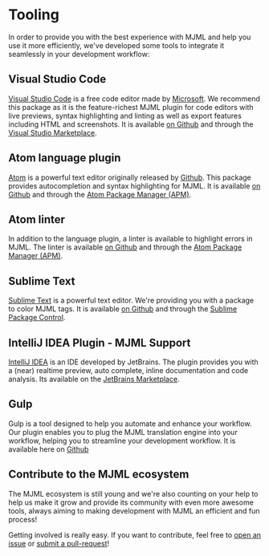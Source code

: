 # Tooling

In order to provide you with the best experience with MJML and help you use it more efficiently, we've developed some tools to integrate it seamlessly in your development workflow:

## Visual Studio Code
[Visual Studio Code](https://code.visualstudio.com/) is a free code editor made by [Microsoft](https://www.microsoft.com/). We recommend this package as it is the feature-richest MJML plugin for code editors with live previews, syntax highlighting and linting as well as export features including HTML and screenshots. It is available [on Github](https://github.com/mjmlio/vscode-mjml) and through the [Visual Studio Marketplace](https://marketplace.visualstudio.com/items?itemName=mjmlio.vscode-mjml).

## Atom language plugin
[Atom](https://atom.io) is a powerful text editor originally released by [Github](https://github.com). This package provides autocompletion and syntax highlighting for MJML. It is available [on Github](https://github.com/mjmlio/language-mjml) and through the [Atom Package Manager (APM)](https://atom.io/packages/language-mjml).

## Atom linter
In addition to the language plugin, a linter is available to highlight errors in MJML. The linter is available [on Github](https://github.com/mjmlio/atom-linter-mjml) and through the [Atom Package Manager (APM)](https://atom.io/packages/linter-mjml).

## Sublime Text
[Sublime Text](https://www.sublimetext.com/) is a powerful text editor. We're providing you with a package to color MJML tags. It is available [on Github](https://github.com/mjmlio/mjml-syntax) and through the [Sublime Package Control](https://packagecontrol.io/packages/MJML-syntax).

## IntelliJ IDEA Plugin - MJML Support
[IntelliJ IDEA](https://www.jetbrains.com/idea/) is an IDE developed by JetBrains. The plugin provides you with a (near) realtime preview, auto complete, inline documentation and code analysis. Its available on the [JetBrains Marketplace](https://plugins.jetbrains.com/plugin/16418-mjml-support).

## Gulp
Gulp is a tool designed to help you automate and enhance your workflow. Our plugin enables you to plug the MJML translation engine into your workflow, helping you to streamline your development workflow. It is available here on [Github](https://github.com/mjmlio/gulp-mjml)


## Contribute to the MJML ecosystem
The MJML ecosystem is still young and we're also counting on your help to help us make it grow and provide its community with even more awesome tools, always aiming to making development with MJML an efficient and fun process!

Getting involved is really easy. If you want to contribute, feel free to [open an issue](https://github.com/mjmlio/mjml/issues) or [submit a pull-request](https://github.com/mjmlio/mjml/pulls)!
